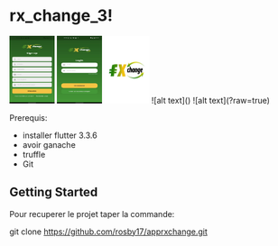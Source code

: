



# rx_change_3!

<img src="https://github.com/rosby17/apprxchange/blob/master/z_SignUp.png" style=" width:80px ; height:120px "  >
<img src="https://github.com/rosby17/apprxchange/blob/master/z_siign.jpg" style=" width:80px ; height:120px "  >
<img src="https://github.com/rosby17/apprxchange/blob/master/assets/images/rxchange_2noir.png" style=" width:80px ; height:120px "  >
 ![alt text]() ![alt text](?raw=true)



Prerequis: 

- installer flutter   3.3.6
- avoir ganache
- truffle
- Git 
## Getting Started
Pour recuperer le projet taper la commande:

git clone https://github.com/rosby17/apprxchange.git

